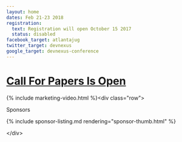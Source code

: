 ```yaml
---
layout: home
dates: Feb 21-23 2018
registration:
  text: Registration will open October 15 2017
  status: disabled
facebook_target: atlantajug
twitter_target: devnexus
google_target: devnexus-conference
---
```



<div class="navbar">
<h1 class="top-intro"><a href="cfp-details.html">Call For Papers Is Open</a></h1>
</div>

{% include marketing-video.html %}&lt;div class="row"&gt;

<div>
      <div class="row featured-header">
        <p>Sponsors</p>
      </div>
      {% include sponsor-listing.md rendering="sponsor-thumb.html" %}
</div>

&lt;/div&gt;